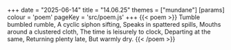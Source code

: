 +++
date = "2025-06-14"
title = "14.06.25"
themes = ["mundane"]
[params]
  colour = 'poem'
  pageKey = 'src/poem.js'
+++
{{< poem >}}
Tumble bumbled rumble,
A cyclic siphon sifting,
Speaks in spattered spills,
Mouths around a clustered cloth,
The time is leisurely to clock,
Departing at the same,
Returning plenty late,
But warmly dry.
{{< /poem >}}